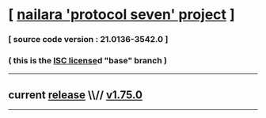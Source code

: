 
# [ [nailara 'protocol seven' project](http://nailara.network/) ]

### [ source code version : 21.0136-3542.0 ]

### ( this is the [ISC license](license)d "base" branch )
---
## current [release](https://github.com/taekiten/nailara/releases) \\\\// [v1.75.0](https://github.com/taekiten/nailara/releases/tag/v1.75.0)
---
